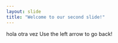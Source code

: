 ```yaml
---
layout: slide
title: "Welcome to our second slide!"
---
```

hola otra vez
Use the left arrow to go back!